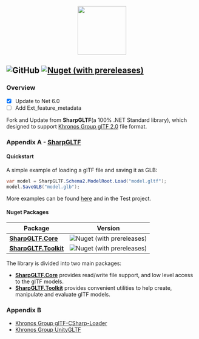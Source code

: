 <p align="center">
<img src="build/Icons/glTF2Sharp.png" height=128 />
</p>

![GitHub](https://img.shields.io/github/license/XYCaptain/SharpGltf)
[![Nuget (with prereleases)](https://img.shields.io/nuget/vpre/SharpGltfTileExt)](https://www.nuget.org/packages/SharpGltfTileExt/0.0.4)
---

### Overview
- [x] Update to Net 6.0
- [ ] Add Ext_feature_metadata

Fork and Update from __SharpGLTF__(a 100% .NET Standard library), which designed to support
[Khronos Group glTF 2.0](https://github.com/KhronosGroup/glTF) file format.

### Appendix A - [SharpGLTF](https://github.com/vpenades/SharpGLTF)
#### Quickstart

A simple example of loading a glTF file and saving it as GLB:

```c#
var model = SharpGLTF.Schema2.ModelRoot.Load("model.gltf");
model.SaveGLB("model.glb");
```
More examples can be found [here](examples) and in the Test project.

#### Nuget Packages

|Package|Version|
|-|-|
|[__SharpGLTF.Core__](https://www.nuget.org/packages/SharpGLTF.Core)|![Nuget (with prereleases)](https://img.shields.io/nuget/vpre/SharpGLTF.Core)|
|[__SharpGLTF.Toolkit__](https://www.nuget.org/packages/SharpGLTF.Toolkit)|![Nuget (with prereleases)](https://img.shields.io/nuget/vpre/SharpGLTF.Toolkit)|

The library is divided into two main packages:

- [__SharpGLTF.Core__](src/SharpGLTF.Core/README.md) provides read/write file support, and low level access to the glTF models.
- [__SharpGLTF.Toolkit__](src/SharpGLTF.Toolkit/README.md) provides convenient utilities to help create, manipulate and evaluate glTF models.

### Appendix B
- [Khronos Group glTF-CSharp-Loader](https://github.com/KhronosGroup/glTF-CSharp-Loader)
- [Khronos Group UnityGLTF](https://github.com/KhronosGroup/UnityGLTF)

